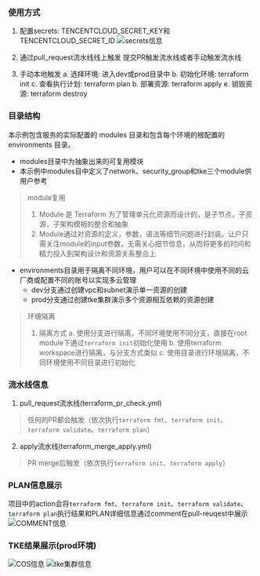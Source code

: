 ### 使用方式
1. 配置secrets: TENCENTCLOUD_SECRET_KEY和TENCENTCLOUD_SECRET_ID
![secrets信息](https://github.com/tongyiming/gitops-terraform/blob/main/imgs/secrets.jpg)

2. 通过pull_request流水线线上触发
提交PR触发流水线或者手动触发流水线

3. 手动本地触发
   a. 选择环境: 进入dev或prod目录中
   b. 初始化环境: terraform init
   c. 查看执行计划: terraform plan
   b. 部署资源: terraform apply
   e. 销毁资源: terraform destroy

### 目录结构
本示例包含服务的实际配置的 modules 目录和包含每个环境的根配置的 environments 目录。
- modules目录中为抽象出来的可复用模块
- 本示例中modules目中定义了network、security_group和tke三个module供用户参考
> module复用
> 1. Module 是 Terraform 为了管理单元化资源而设计的，是子节点，子资源，子架构模板的整合和抽象
> 2. Module通过对资源的定义，参数，语法等细节问题进行封装。让户只需关注module的input参数，无需关心细节信息，从而将更多的时间和精力投入到架构设计和资源关系整合上
- environments目录用于隔离不同环境，用户可以在不同环境中使用不同的云厂商或配置不同的账号以实现多云管理
  - dev分支通过创建vpc和subnet演示单一资源的创建
  - prod分支通过创建tke集群演示多个资源相互依赖的资源创建

> 环境隔离
> 1. 隔离方式
> a. 使用分支进行隔离，不同环境使用不同分支，直接在root module下通过`terraform init`初始化使用
> b. 使用terraform workspace进行隔离，与分支方式类似
> c. 使用目录进行环境隔离，不同环境使用不同目录进行初始化

### 流水线信息
1. pull_request流水线(terraform_pr_check.yml)
> 任何的PR都会触发（依次执行`terraform fmt`、`terraform init`、`terraform validate`、`terraform plan`）

2. apply流水线(terraform_merge_apply.yml)
> PR merge后触发（依次执行`terraform init`、`terraform apply`）

### PLAN信息展示
项目中的action会将`terraform fmt`、`terraform init`、`terraform validate`、`terraform plan`执行结果和PLAN详细信息通过comment在pull-reuqest中展示
![COMMENT信息](https://github.com/tongyiming/gitops-terraform/blob/main/imgs/comment_info.jpg)

### TKE结果展示(prod环境)
![COS信息](https://github.com/tongyiming/gitops-terraform/blob/main/imgs/tke-example-cluser.jpg)
![tke集群信息](https://github.com/tongyiming/gitops-terraform/blob/main/imgs/backend_cos.jpg)

